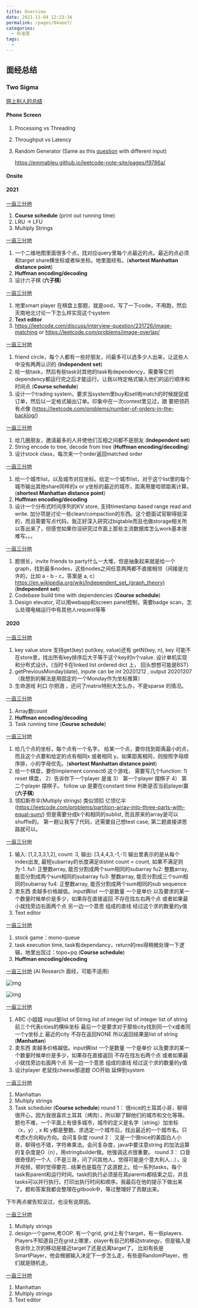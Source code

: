 ```yaml
---
title: Overview
date: 2021-11-04 12:23:34
permalink: /pages/04aee7/
categories:
  - 标准差
tags:
  - 
---
```

## 面经总结

### Two Sigma

[网上别人的总结](https://interviews-1.gitbook.io/two-sigma-interview/twosigmainterviewnotes)

#### Phone Screen

1. Processing vs Threading

2. Throughput vs Latency

3. Random Generator (Same as this [question](https://leetcode.com/discuss/interview-question/619524/Google-or-Onsite-or-Random-Generator) with different input)

   https://emmableu.github.io/leetcode-note-site/pages/f9786a/

#### Onsite

#### 2021

[一亩三分地](https://www.1point3acres.com/bbs/thread-814143-1-1.html)

1. **Course schedule** (print out running time)
2. LRU -> LFU
3. Multiply Strings

[一亩三分地](https://www.1point3acres.com/bbs/thread-805838-1-1.html)

1. 一个二维地图里面很多个点，找对应query里每个点最近的点。最近的点必须和target share横坐标或者纵坐标。地里面经有。(**shortest Manhattan distance point**)
2. **Huffman encoding/decoding**
3. 设计六子棋 (**六子棋**)

[一亩三分地](https://www.1point3acres.com/bbs/thread-804604-1-1.html)

1. 地里smart player 在棋盘上那题，就是ood，写了一下code，不用跑，然后天南地北讨论一下怎么样实现这个system
2. **Text editor**
3. https://leetcode.com/discuss/interview-question/231726/image-matching or https://leetcode.com/problems/image-overlap/

[一亩三分地](https://www.1point3acres.com/bbs/thread-784354-1-1.html)

1. friend circle，每个人都有一些好朋友，问最多可以选多少人出来，让这些人中没有两两认识的 (**Independent set**)
2. 给一些task，然后有些task对其他的task有dependency，需要等它的dependency都运行完之后才能运行。让我以特定格式输入他们的运行顺序和时间点 (**Course schedule**)
3. 设计一个trading system，要求当system里buy和sell有match的时候就促成订单，然后以一定格式输出订单。印象中在一次contest里见过，跟 要把领药 有点像 (https://leetcode.com/problems/number-of-orders-in-the-backlog/)

[一亩三分地](https://www.1point3acres.com/bbs/thread-729725-1-1.html)

1. 给几圈朋友，邀请最多的人并使他们互相之间都不是朋友 (**Independent set**)
2. String encode to tree, decode from tree (**Huffman encoding/decoding**)
3. 设计stock class，每次来一个order返回matched order

[一亩三分地](https://www.1point3acres.com/bbs/thread-725434-1-1.html)

1. 给一个城市list，以及城市对应坐标。给定一个城市list，对于这个list里的每个城市输出其他share同样的x or y坐标的最近的城市，距离用曼哈顿距离计算。(**shortest Manhattan distance point**)
2. **Huffman encoding/decoding**
3. 设计一个分布式时间序列的KV store, 支持timestamp based range read and write. 加分项是讨论一些clean/compaction的东西。这个题面试官聊得挺深的，而且需要写点代码，我正好深入研究过bigtable而且也做storage相关所以答出来了，但感觉如果你没研究过市面上那些主流数据库怎么work基本很难写。。。

[一亩三分地](https://www.1point3acres.com/bbs/thread-724161-1-1.html)

1. 题很长，invite friends to party什么一大堆，但是抽象起来就是给一个graph，找到最多nodes，这些nodes之间任意两两都不直接相邻（间接是允许的，比如 a - b - c，答案是 a, c）https://en.wikipedia.org/wiki/Independent_set_(graph_theory) (**Independent set**)
2. Codebase build time‍‌‌‍‌‍‍‍‍‍‍‌‌‌‍‍‌‌‌ with dependencies (**Course schedule**)
3. Design elevator, 可以用webapp和screen panel控制，需要badge scan，怎么处理电梯运行中有其他人request等等

#### 2020

[一亩三分地](https://www.1point3acres.com/bbs/thread-699650-1-1.html)

1. key value store 支持get(key) put(key, value)还有 getN(key, n), key 可能不在store里，找出所有key排序后大于等于这个key的n个value.  设计单机实现和分布式设计。(当时卡在linked list ordered dict 上， 回头想想可能是BST)
2. getPreviousMonday(date), inpute can be int 20201212 , output 20201207  （我想到的解法是用固定的一个Monday作为坐标推算）
3. 生命游戏  利口 尔把酒 ，还问了matrix特别大怎么办，不是sparse 的情况。

[一亩三分地](https://www.1point3acres.com/bbs/thread-697982-1-1.html)

1. Array数count
2. **Huffman encoding/decoding**
3. Task running time (**Course schedule**)

[一亩三分地](https://www.1point3acres.com/bbs/thread-695840-1-1.html)

1. 给几个点的坐标，每个点有一个名字。 给某一个点，要你找到距离最小的点，而且这个点要和给定的点有相同x 或者相同 y。如果距离相同，则按照字母顺序排，小的字母优先。(**shortest Manhattan distance point**)
2. 给一个棋盘，要你implement connect6 这个游戏， 需要写几个function: 1) reset 棋盘， 2）告诉你下一个player 是谁 3） 第一个player 摆棋子 4） 第二个player 摆棋子。 follow up 是要在constant time 判断是否当前player赢 (**六子棋**)
3. 领扣斯市伞(Multiply strings)  类似领扣 亿领亿伞(https://leetcode.com/problems/partition-array-into-three-parts-with-equal-sum/) 但是需要分成k个和相同的sublist, 而且原来的array是可以shuffle的。 第一题让我写了代码，还需要自己想test case, 第二题直接讲思路就可以。

[一亩三分地](https://www.1point3acres.com/bbs/thread-686266-1-1.html)

1.  输入: [1,2,3,3,1,2], count: 3, 输出: [3,4,4,3,-1,-1]
    输出里表示的是从每个index出发, 最短subarray的长度满足distint count = count, 如果不满足则为-1.
    fu1: 正整数array, 能否分割成两个sum相同的subarray
    fu2: 整数array, 能否分割成两个sum相同的subarray
    fu3: 整数array, 能否分割成三个sum相同的subarray
    fu4: 正整数array, 能否分割成两个sum相同的sub sequence
2.  卖东西  卖越多价格越低。input俩list 一个是数量 一个是单价  以及要求的某一个数量时候单价是多少，如果存在直接返回  不存在找左右两个点 或者如果最小就找旁边右面两个点 另一边一个意思  组成的直线 经过这个求的数量的y值
3.  Text editor

[一亩三分地](https://www.1point3acres.com/bbs/thread-684589-1-1.html)

1. stock game：mono-queue
2. task execution time, task有dependancy，return的res得稍微处理一下逻辑，地里出现过：topo+pq (**Course schedule**)
3. **Huffman encoding/decoding**

[一亩三分地](https://www.1point3acres.com/bbs/thread-673373-1-1.html) (AI Research 面经，可能不适用)

![img](https://oss.1point3acres.cn/forum/202009/29/021949e1z8o9nrnriy3ozy.png)

![img](https://oss.1point3acres.cn/forum/202009/29/022013zxfb2ux0u2nr0znb.png)

[一亩三分地](https://www.1point3acres.com/bbs/thread-638157-1-1.html)

1. ABC 小姐姐   input是list of String     list of integer    list of integer   list of string    前三个代表cities的横纵坐标    最后一个是要求对于那些city找到同一个x或者同一个y坐标上  最近的city  不存在返回NONE  所以返回结果是list of string (**Manhattan**)
2. 卖东西  卖越多价格越低。input俩list 一个是数量 一个是单价  以及要求的某一个数量时候单价是多少，如果存在直接返回  不存在找左右两个点 或者如果最小就找旁边右面两个点 另一边一个意思  组成的直线 经过这个求的数量的y值
3. 设计player 老鼠找cheese那道题  OO开始 延伸到system

[一亩三分地](https://www.1point3acres.com/bbs/thread-634336-1-1.html)

1. Manhattan
2. Multiply strings
3. Task scheduler (**Course schedule**)
round 1： 很nice的土耳其小哥，聊得很开心，因为我很喜欢土耳其（烤肉），所以聊了聊他们的城市和文化等等。题也不难，一个平面上有很多城市，城市的定义是名字（string）加坐标 （x，y）, x 和 y都是整数。求选定一个城市后，找出最近的一个城市名。只考虑x方向和y方向。会问复杂度
round 2： 又是一个很nice的美国白人小哥，聊得也不错，字符串乘法。会问复杂度，java中要注意string 的加法运算的复杂度是O（n），用stringbuilder做。他强调这点很重要。
round 3： 口音很奇怪的一个人（不是三哥，问了问其他人，觉得可能是个意大利人...），没开视频，顿时觉得要完...结果也是载在了这道题上。给一系列tasks，每个task有parent和运行时间。task的执行必须是在其parents都结束之后，并且tasks可以并行执行。打印出执行时间和顺序。我最后在他的提示下做出来了。题和答案我都会整理在gitbook中，等过整理好了贡献出来。

下午两点被告知没过，也没有说原因。

[一亩三分地](https://www.1point3acres.com/bbs/thread-620143-1-1.html)

1. Multiply strings
2. design一个game,考OOP. 有一个grid, grid上有个target，有一些players. Players不知道自己在grid上哪里，player有自己的移动strategy，但是输入是告诉你上次的移动是接近target了还是远离target了。
   比如有些是SmartPlayer，他会根据输入决定下一步怎么走，有些是RandomPlayer，他们就是随机‍‌‌‍‌‍‍‍‍‍‍‌‌‌‍‍‌‌‌走。

[一亩三分地](https://www.1point3acres.com/bbs/thread-598387-1-1.html)

1. Manhattan
2. Multiply strings
3. Text editor